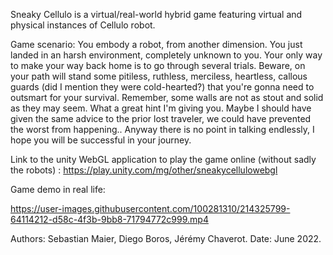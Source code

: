 Sneaky Cellulo is a virtual/real-world hybrid game featuring virtual and physical instances of Cellulo robot.

Game scenario: You embody a robot, from another dimension. You just landed in an harsh environment, completely unknown to you. Your only way to make your way back home is to go through several trials. Beware, on your path will stand some pitiless, ruthless, merciless, heartless, callous guards (did I mention they were cold-hearted?) that you're gonna need to outsmart for your survival.  Remember, some walls are not as stout and solid as they may seem. What a great hint I'm giving you. Maybe I should have given the same advice to the prior lost traveler, we could have prevented the worst from happening.. Anyway there is no point in talking endlessly, I hope you will be successful in your journey.  

Link to the unity WebGL application to play the game online (without sadly the robots) : https://play.unity.com/mg/other/sneakycellulowebgl

Game demo in real life:

https://user-images.githubusercontent.com/100281310/214325799-64114212-d58c-4f3b-9bb8-71794772c999.mp4

Authors: Sebastian Maier, Diego Boros, Jérémy Chaverot.
Date: June 2022.
